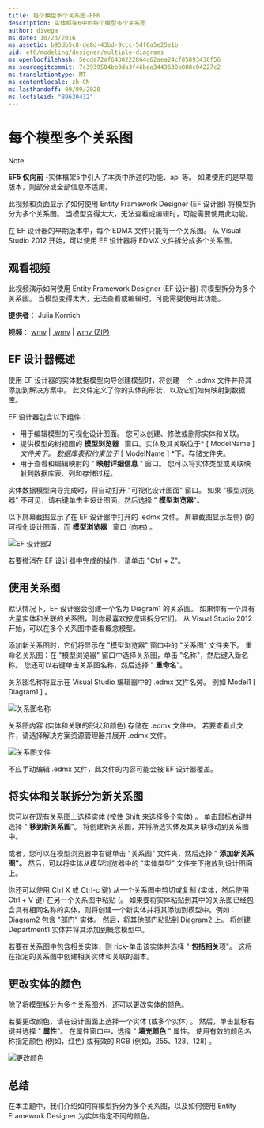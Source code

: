 ```yaml
---
title: 每个模型多个关系图-EF6
description: 实体框架6中的每个模型多个关系图
author: divega
ms.date: 10/23/2016
ms.assetid: b95db5c8-de8d-43bd-9ccc-5df6a5e25e1b
uid: ef6/modeling/designer/multiple-diagrams
ms.openlocfilehash: 5ecda72af6430222864c62aea24cf85893436f56
ms.sourcegitcommit: 7c3939504bb9da3f46bea3443638b808c04227c2
ms.translationtype: MT
ms.contentlocale: zh-CN
ms.lasthandoff: 09/09/2020
ms.locfileid: "89620432"
---
```

# <a name="multiple-diagrams-per-model"></a>每个模型多个关系图
> [!NOTE]
> **EF5 仅向前** -实体框架5中引入了本页中所述的功能、api 等。 如果使用的是早期版本，则部分或全部信息不适用。

此视频和页面显示了如何使用 Entity Framework Designer (EF 设计器) 将模型拆分为多个关系图。 当模型变得太大，无法查看或编辑时，可能需要使用此功能。

在 EF 设计器的早期版本中，每个 EDMX 文件只能有一个关系图。 从 Visual Studio 2012 开始，可以使用 EF 设计器将 EDMX 文件拆分成多个关系图。

## <a name="watch-the-video"></a>观看视频
此视频演示如何使用 Entity Framework Designer (EF 设计器) 将模型拆分为多个关系图。 当模型变得太大，无法查看或编辑时，可能需要使用此功能。

**提供者**： Julia Kornich

**视频**： [wmv](https://download.microsoft.com/download/5/C/2/5C2B52AB-5532-426F-B078-1E253341B5FA/HDI-ITPro-MSDN-winvideo-multiplediagrams.wmv)  |  [.wmv](https://download.microsoft.com/download/5/C/2/5C2B52AB-5532-426F-B078-1E253341B5FA/HDI-ITPro-MSDN-mp4video-multiplediagrams.m4v)  |  [wmv (ZIP) ](https://download.microsoft.com/download/5/C/2/5C2B52AB-5532-426F-B078-1E253341B5FA/HDI-ITPro-MSDN-winvideo-multiplediagrams.zip)

## <a name="ef-designer-overview"></a>EF 设计器概述

使用 EF 设计器的实体数据模型向导创建模型时，将创建一个 .edmx 文件并将其添加到解决方案中。 此文件定义了你的实体的形状，以及它们如何映射到数据库。

EF 设计器包含以下组件：

-   用于编辑模型的可视化设计图面。 您可以创建、修改或删除实体和关联。
-   提供模型的树视图的 **模型浏览器**   窗口。实体及其关联位于* \[ ModelName \] *文件夹下。 数据库表和约束位于* \[ ModelName \] *下。存储文件夹。
-   用于查看和编辑映射的 " **映射详细信息** " 窗口。 您可以将实体类型或关联映射到数据库表、列和存储过程。 

实体数据模型向导完成时，将自动打开 "可视化设计图面" 窗口。 如果 "模型浏览器" 不可见，请右键单击主设计图面，然后选择 " **模型浏览器**"。

以下屏幕截图显示了在 EF 设计器中打开的 .edmx 文件。 屏幕截图显示左侧)  (的可视化设计图面，而 **模型浏览器**   窗口 (向右) 。

![EF 设计器2](~/ef6/media/efdesigner2.png)

若要撤消在 EF 设计器中完成的操作，请单击 "Ctrl + Z"。

## <a name="working-with-diagrams"></a>使用关系图

默认情况下，EF 设计器会创建一个名为 Diagram1 的关系图。 如果你有一个具有大量实体和关联的关系图，则你最喜欢按逻辑拆分它们。 从 Visual Studio 2012 开始，可以在多个关系图中查看概念模型。   

添加新关系图时，它们将显示在 "模型浏览器" 窗口中的 "关系图" 文件夹下。 重命名关系图：在 "模型浏览器" 窗口中选择关系图，单击 "名称"，然后键入新名称。 您还可以右键单击关系图名称，然后选择 " **重命名**"。

关系图名称将显示在 Visual Studio 编辑器中的 .edmx 文件名旁。 例如 Model1 \[ Diagram1 \] 。

![关系图名称](~/ef6/media/diagramname.png)

关系图内容 (实体和关联的形状和颜色) 存储在 .edmx 文件中。 若要查看此文件，请选择解决方案资源管理器并展开 .edmx 文件。 

![关系图文件](~/ef6/media/diagramfiles.png)

不应手动编辑 .edmx 文件，此文件的内容可能会被 EF 设计器覆盖。
 
## <a name="splitting-entities-and-associations-into-a-new-diagram"></a>将实体和关联拆分为新关系图

您可以在现有关系图上选择实体 (按住 Shift 来选择多个实体) 。 单击鼠标右键并选择 " **移到新关系图**"。 将创建新关系图，并将所选实体及其关联移动到关系图中。

或者，您可以在模型浏览器中右键单击 "关系图" 文件夹，然后选择 " **添加新关系图"。** 然后，可以将实体从模型浏览器中的 "实体类型" 文件夹下拖放到设计图面上。

你还可以使用 Ctrl X 或 Ctrl-c 键) 从一个关系图中剪切或复制 (实体，然后使用 Ctrl + V 键) 在另一个关系图中粘贴 (。 如果要将实体粘贴到其中的关系图已经包含具有相同名称的实体，则将创建一个新实体并将其添加到模型中。例如： Diagram2 包含 "部门" 实体。 然后，将其他部门粘贴到 Diagram2 上。 将创建 Department1 实体并将其添加到概念模型中。   

若要在关系图中包含相关实体，则 rick-单击该实体并选择 " **包括相关**项"。 这将在指定的关系图中创建相关实体和关联的副本。

## <a name="changing-the-color-of-entities"></a>更改实体的颜色

除了将模型拆分为多个关系图外，还可以更改实体的颜色。

若要更改颜色，请在设计图面上选择一个实体 (或多个实体) 。 然后，单击鼠标右键并选择 " **属性**"。 在属性窗口中，选择 " **填充颜色** " 属性。 使用有效的颜色名称指定颜色 (例如，红色) 或有效的 RGB (例如，255、128、128) 。 

![更改颜色](~/ef6/media/color.png)

## <a name="summary"></a>总结

在本主题中，我们介绍如何将模型拆分为多个关系图，以及如何使用 Entity Framework Designer 为实体指定不同的颜色。 
